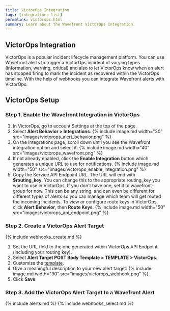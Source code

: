 ```yaml
---
title: VictorOps Integration
tags: [integrations list]
permalink: victorops.html
summary: Learn about the Wavefront VictorOps Integration.
---
```

## VictorOps Integration

VictorOps is a popular incident lifecycle management platform.
You can use Wavefront alerts to trigger a VictorOps incident of varying types (information, warning, critical) and also to let VictorOps know when an alert has stopped firing to mark the incident as recovered within the VictorOps timeline. With the help of webhooks you can integrate Wavefront alerts with VictorOps.
## VictorOps Setup



### Step 1. Enable the Wavefront Integration in VictorOps

1. In VictorOps, go to account Settings at the top of the page.
1. Select **Alert Behavior > Integrations**.
{% include image.md width="30" src="images/victorops_alert_behavior.png" %}
1. On the Integrations page, scroll down until you see the Wavefront integration option and select it.
{% include image.md width="40" src="images/victorops_wavefront.png" %}
1. If not already enabled, click the **Enable Integration** button which generates a unique URL to use for notifications.
{% include image.md width="50" src="images/victorops_enable_integration.png" %}
1. Copy the Service API Endpoint URL. The URL will end with **$routing_key**.  You can change this to the appropriate routing_key you want to use in VictorOps.  If you don't have one, set it to wavefront-group for now.  This can be any string, and can even be different for different types of alerts so you can manage which team will get routed the incoming incidents. To view or configure route keys in VictorOps, click **Alert Behavior**, then **Route Keys**.
{% include image.md width="50" src="images/victorops_api_endpoint.png" %}

### Step 2. Create a VictorOps Alert Target 

{% include webhooks_create.md %}
1. Set the URL field to the one generated within VictorOps API Endpoint (including your routing key).
1. Select **Alert Target POST Body Template > TEMPLATE > VictorOps**.
1. Customize the [template](https://docs.wavefront.com/webhooks_alert_notification.html#customizing-webhook-templates).
1. Give a meaningful description to your new alert target:
{% include image.md width="90" src="images/victorops_webhook.png" %}
1. Click **Save**. 

### Step 3. Add the VictorOps Alert Target to a Wavefront Alert

{% include alerts.md %}
{% include webhooks_select.md %}
